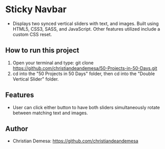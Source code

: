 # Sticky Navbar

- Displays two synced vertical sliders with text, and images. Built using HTML5, CSS3, SASS, and JavaScript. Other features utilized include a custom CSS reset.

## How to run this project
1. Open your terminal and type: git clone https://github.com/christiandeandemesa/50-Projects-in-50-Days.git
2. cd into the "50 Projects in 50 Days" folder, then cd into the "Double Vertical Slider" folder.

## Features
- User can click either button to have both sliders simultaneously rotate between matching text and images.

## Author
- Christian Demesa: https://github.com/christiandeandemesa
